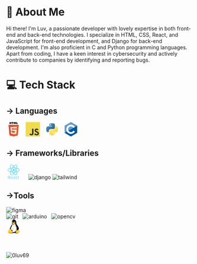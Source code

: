 # 💫 About Me
Hi there! I'm Luv, a passionate developer with lovely expertise in both front-end and back-end technologies. I specialize in HTML, CSS, React, and JavaScript for front-end development, and Django for back-end development. I'm also proficient in C and Python programming languages. Apart from coding, I have a keen interest in cybersecurity and actively contribute to companies by identifying and reporting bugs.

# 💻 Tech Stack


  ## -> Languages
  <img src="https://raw.githubusercontent.com/devicons/devicon/master/icons/html5/html5-original-wordmark.svg" alt="html5" width="40" height="40"/>&nbsp;&nbsp;
  <img src="https://raw.githubusercontent.com/devicons/devicon/master/icons/javascript/javascript-original.svg" alt="javascript" width="40" height="40"/>&nbsp;&nbsp;
  <img src="https://raw.githubusercontent.com/devicons/devicon/master/icons/python/python-original.svg" alt="javascript" width="40" height="40"/>&nbsp;&nbsp; 
  <img src="https://raw.githubusercontent.com/devicons/devicon/master/icons/c/c-original.svg" alt="javascript" width="40" height="40"/>

  
  ## -> Frameworks/Libraries
  <img src="https://raw.githubusercontent.com/devicons/devicon/master/icons/react/react-original-wordmark.svg" alt="react" width="40" height="40"/>&nbsp;&nbsp;&nbsp;&nbsp; 
  <img src="https://cdn.worldvectorlogo.com/logos/django.svg" alt="django" width="40" height="40"/>
  <img src="https://www.vectorlogo.zone/logos/tailwindcss/tailwindcss-icon.svg" alt="tailwind" width="40" height="40"/>

  ## ->Tools
  <img src="https://www.vectorlogo.zone/logos/figma/figma-icon.svg" alt="figma" width="40" height="40"/>&nbsp;&nbsp;    
  <img src="https://www.vectorlogo.zone/logos/git-scm/git-scm-icon.svg" alt="git" width="40" height="40"/>&nbsp;&nbsp; 
  <img src="https://cdn.worldvectorlogo.com/logos/arduino-1.svg" alt="arduino" width="40" height="40"/>&nbsp;&nbsp;
  <img src="https://www.vectorlogo.zone/logos/opencv/opencv-icon.svg" alt="opencv" width="40" height="40"/>&nbsp;&nbsp;  
  <img src="https://raw.githubusercontent.com/devicons/devicon/master/icons/linux/linux-original.svg" alt="linux" width="40" height="40"/>

<br>
<p><img align="left" src="https://github-readme-stats.vercel.app/api/top-langs?username=0luv69&show_icons=true&locale=en&layout=compact" alt="0luv69" /></p>



